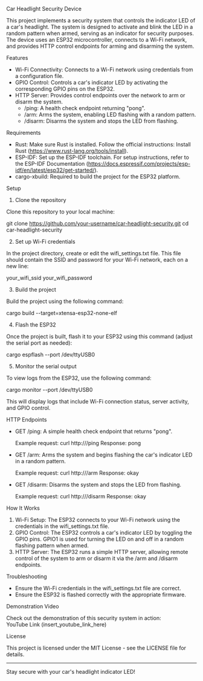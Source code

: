 Car Headlight Security Device

This project implements a security system that controls the indicator LED of a car's headlight. The system is designed to activate and blink the LED in a random pattern when armed, serving as an indicator for security purposes. The device uses an ESP32 microcontroller, connects to a Wi-Fi network, and provides HTTP control endpoints for arming and disarming the system.

Features

- Wi-Fi Connectivity: Connects to a Wi-Fi network using credentials from a configuration file.
- GPIO Control: Controls a car's indicator LED by activating the corresponding GPIO pins on the ESP32.
- HTTP Server: Provides control endpoints over the network to arm or disarm the system.
  - /ping: A health check endpoint returning "pong".
  - /arm: Arms the system, enabling LED flashing with a random pattern.
  - /disarm: Disarms the system and stops the LED from flashing.

Requirements

- Rust: Make sure Rust is installed. Follow the official instructions: Install Rust (https://www.rust-lang.org/tools/install).
- ESP-IDF: Set up the ESP-IDF toolchain. For setup instructions, refer to the ESP-IDF Documentation (https://docs.espressif.com/projects/esp-idf/en/latest/esp32/get-started/).
- cargo-xbuild: Required to build the project for the ESP32 platform.

Setup

1. Clone the repository

Clone this repository to your local machine:

git clone https://github.com/your-username/car-headlight-security.git
cd car-headlight-security

2. Set up Wi-Fi credentials

In the project directory, create or edit the wifi_settings.txt file. This file should contain the SSID and password for your Wi-Fi network, each on a new line:

your_wifi_ssid
your_wifi_password

3. Build the project

Build the project using the following command:

cargo build --target=xtensa-esp32-none-elf

4. Flash the ESP32

Once the project is built, flash it to your ESP32 using this command (adjust the serial port as needed):

cargo espflash --port /dev/ttyUSB0

5. Monitor the serial output

To view logs from the ESP32, use the following command:

cargo monitor --port /dev/ttyUSB0

This will display logs that include Wi-Fi connection status, server activity, and GPIO control.

HTTP Endpoints

- GET /ping: A simple health check endpoint that returns "pong".

  Example request:
  curl http://<esp32-ip>/ping
  Response:
  pong

- GET /arm: Arms the system and begins flashing the car's indicator LED in a random pattern.

  Example request:
  curl http://<esp32-ip>/arm
  Response:
  okay

- GET /disarm: Disarms the system and stops the LED from flashing.

  Example request:
  curl http://<esp32-ip>/disarm
  Response:
  okay

How It Works

1. Wi-Fi Setup: The ESP32 connects to your Wi-Fi network using the credentials in the wifi_settings.txt file.
2. GPIO Control: The ESP32 controls a car's indicator LED by toggling the GPIO pins. GPIO1 is used for turning the LED on and off in a random flashing pattern when armed.
3. HTTP Server: The ESP32 runs a simple HTTP server, allowing remote control of the system to arm or disarm it via the /arm and /disarm endpoints.

Troubleshooting

- Ensure the Wi-Fi credentials in the wifi_settings.txt file are correct.
- Ensure the ESP32 is flashed correctly with the appropriate firmware.

Demonstration Video

Check out the demonstration of this security system in action:  
YouTube Link (insert_youtube_link_here)

License

This project is licensed under the MIT License - see the LICENSE file for details.

---

Stay secure with your car's headlight indicator LED!
